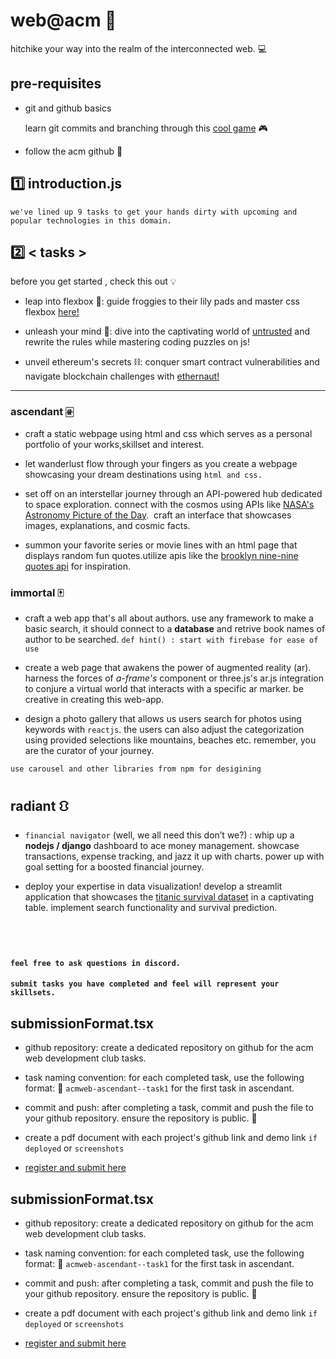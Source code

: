 
# web@acm 🚀 
hitchike your way into the realm of the interconnected web.  💻

## pre-requisites
- git and github basics 

    learn git commits and branching through this [cool game](https://learngitbranching.js.org/) 🎮

-  follow the acm github 🌟


## 1️⃣ introduction.js

`we've lined up 9 tasks to get your hands dirty with upcoming and popular technologies in this domain.`



## 2️⃣ < tasks >

before you get started , check this out 💡
      
- leap into flexbox  🐸: guide froggies to their lily pads and master css flexbox   [here!](https://flexboxfroggy.com/)

- unleash your mind 🚀: dive into the captivating world of [untrusted](https://alexnisnevich.github.io/untrusted/) and rewrite the rules while mastering coding puzzles on js! 

- unveil ethereum's secrets ⛓️: conquer smart contract vulnerabilities and navigate blockchain challenges with [ethernaut!](https://ethernaut.openzeppelin.com/)


---

### ascendant 🀅
-  craft a static webpage using html and css which serves as a personal portfolio of your works,skillset and interest.
 



- let wanderlust flow through your fingers as you create a webpage showcasing your dream destinations using `html and css.` 

- set off on an interstellar journey through an API-powered hub dedicated to space exploration. connect with the cosmos using APIs like [NASA's Astronomy Picture of the Day](https://data.nasa.gov/Space-Science/Astronomy-Picture-of-the-Day-API/ez2w-t8ua).  &nbsp;craft an interface that  showcases  images,  explanations, and  cosmic facts.

- summon your favorite series or movie lines with an html page that displays random fun quotes.utilize apis like the [brooklyn nine-nine quotes api](https://rapidapi.com/JacksonBright/api/brooklyn-nine-nine-quotes) for inspiration. 


### immortal 🀄

- craft a web app that's all about authors. use any framework to make a basic search, it should connect to a  **database** and retrive book names of author to be searched.  `def hint() : start with firebase for ease of use`

- create a web page that awakens the power of augmented reality (ar). harness the forces of _a-frame's <a-marker>_ component or three.js's ar.js integration to conjure a virtual world that interacts with a specific ar marker. be creative in creating this web-app.

- design a photo gallery that allows us users search for photos using keywords with `reactjs`. the users can also adjust the categorization using provided selections like mountains, beaches etc. remember, you are the curator of your journey. 

`use carousel and other libraries from npm for desigining`


## radiant ⛻

- `financial navigator` (well, we all need this don’t we?) : whip up a **nodejs / django** dashboard to ace money management. showcase transactions, expense tracking, and jazz it up with charts. power up with goal setting for a boosted financial journey.

- deploy your expertise in data visualization! develop a streamlit application that showcases the [titanic survival dataset](https://www.kaggle.com/competitions/titanic) in a captivating table. implement search functionality and survival prediction.

## &nbsp;&nbsp;&nbsp;&nbsp;&nbsp;</tasks>


#### `feel free to ask questions in discord.`
#### `submit tasks you have completed and feel will represent your skillsets.`






## submissionFormat.tsx



- github repository: create a dedicated repository on github for the acm web development club tasks.



- task naming convention: for each completed task, use the following format: 📝  `acmweb-ascendant--task1` for the first task in ascendant.


- commit and push: after completing a task, commit and push the file to your github repository. ensure the repository is public. 🚀

- create a pdf document with each project's github link and demo link `if deployed` or `screenshots`

- [register and submit here](https://forms.gle/eeA4d1iajo3zVHfr5)
## submissionFormat.tsx



- github repository: create a dedicated repository on github for the acm web development club tasks.



- task naming convention: for each completed task, use the following format: 📝  `acmweb-ascendant--task1` for the first task in ascendant.


- commit and push: after completing a task, commit and push the file to your github repository. ensure the repository is public. 🚀

- create a pdf document with each project's github link and demo link `if deployed` or `screenshots`

- [register and submit here](https://forms.gle/eeA4d1iajo3zVHfr5)
